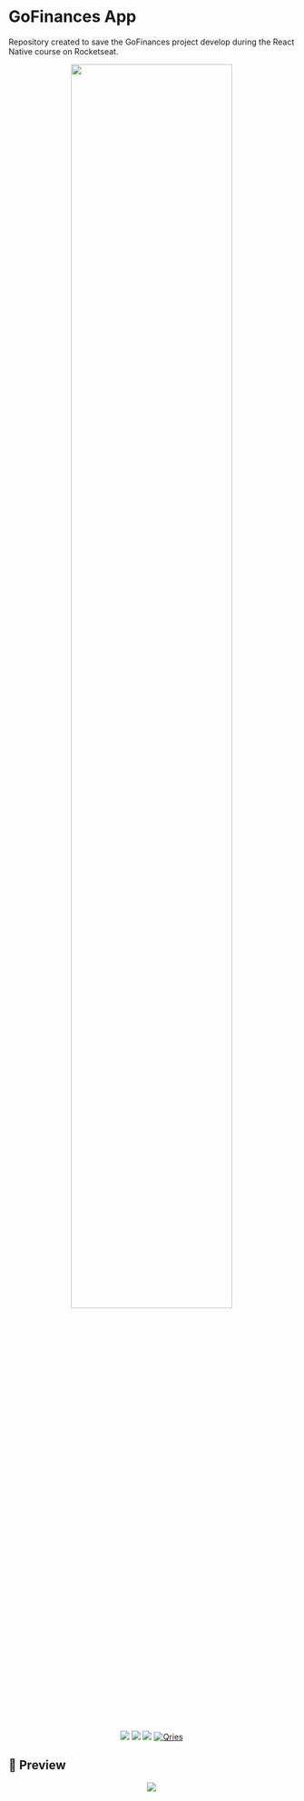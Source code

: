 # GoFinances App
Repository created to save the GoFinances project develop during the React Native course on Rocketseat.
        
<p align="center">
 <img src="https://user-images.githubusercontent.com/30303558/162344391-0b2adb60-8d34-47fe-8df0-5c08595a9ae2.png" width="75%">
</p>
<p align="center">          
 <img src="https://img.shields.io/badge/React_Native-20232A?style=for-the-badge&logo=react&logoColor=61DAFB">
 <img src="https://img.shields.io/badge/styled--components-DB7093?style=for-the-badge&logo=styled-components&logoColor=white">
 <img src="https://img.shields.io/badge/TypeScript-007ACC?style=for-the-badge&logo=typescript&logoColor=whit">
  <a href="https://www.figma.com/file/xsaxUO4zc0m2uCfsKezfma/GoFinances-Ignite-(Copy)"><img alt="Qries" src="https://img.shields.io/badge/Figma-F24E1E?style=for-the-badge&logo=figma&logoColor=white"></a>
</p>

## 👀 Preview
<p align="center">
 <img src="https://user-images.githubusercontent.com/30303558/162341859-44320290-e3af-4ae0-9db1-bfc46fe1199d.gif">
</p>
